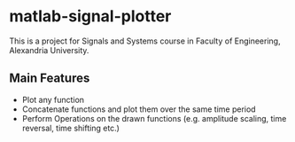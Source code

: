 # matlab-signal-plotter
This is a project for Signals and Systems course in Faculty of Engineering, Alexandria University.

## Main Features
- Plot any function
- Concatenate functions and plot them over the same time period
- Perform Operations on the drawn functions (e.g. amplitude scaling, time reversal, time shifting etc.)
